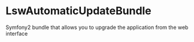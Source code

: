 LswAutomaticUpdateBundle
========================

Symfony2 bundle that allows you to upgrade the application from the web interface